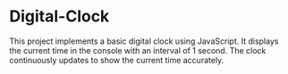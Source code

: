 # Digital-Clock
This project implements a basic digital clock using JavaScript. It displays the current time in the console with an interval of 1 second. The clock continuously updates to show the current time accurately.
